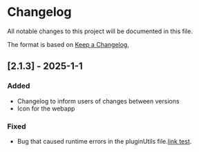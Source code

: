 # Changelog

All notable changes to this project will be documented in this file.

The format is based on [Keep a Changelog](https://keepachangelog.com/en/1.1.0/),

## [2.1.3] - 2025-1-1

### Added
- Changelog to inform users of changes between versions
- Icon for the webapp

### Fixed
- Bug that caused runtime errors in the pluginUtils file.[link test](https://github.com/Asw1n/advancedwind/issues/2).